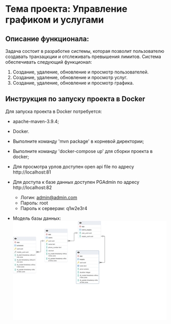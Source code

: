 # Тема проекта: Управление графиком и услугами

## Описание функционала:

Задача состоит в разработке системы, которая позволит пользователю создавать транзацкции и отслеживать превышения лимитов. Система обеспечивать следующий функционал:

1. Создание, удаление, обновление и просмотр пользователей.
2. Создание, удаление, обновление и просмотр услуг.
3. Создание, удаление, обновление и просмотр графика.

## Инструкция по запуску проекта в Docker

Для запуска проекта в Docker потребуется:
- apache-maven-3.9.4;
- Docker.

- Выполните команду 'mvn package' в корневой директории;
- Выполните команду 'docker-compose up' для сборки проекта в docker;
- Для просмотра урлов доступен open api file по адресу http://localhost:81
- Для доступа к базе данных доступен PGAdmin по адресу http://localhost:82
   - Логин: admin@admin.com
   - Пароль: root
   - Пароль к серверам: q1w2e3r4
- Модель базы данных:
![Модель базы данных](model.png)
         
   